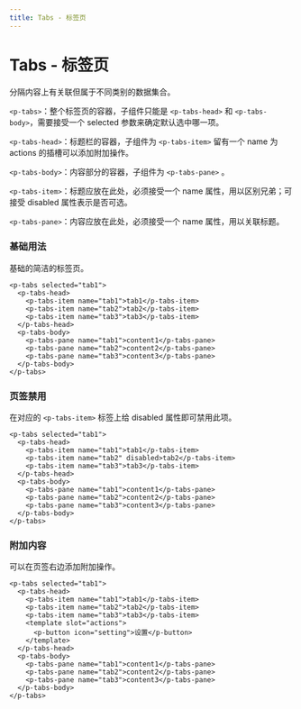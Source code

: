 ```yaml
---
title: Tabs - 标签页
---
```


# Tabs - 标签页

分隔内容上有关联但属于不同类别的数据集合。

`<p-tabs>`：整个标签页的容器，子组件只能是 `<p-tabs-head>` 和 `<p-tabs-body>`，需要接受一个 selected 参数来确定默认选中哪一项。

`<p-tabs-head>`：标题栏的容器，子组件为 `<p-tabs-item>` 留有一个 name 为 actions 的插槽可以添加附加操作。

`<p-tabs-body>`：内容部分的容器，子组件为 `<p-tabs-pane>` 。

`<p-tabs-item>`：标题应放在此处，必须接受一个 name 属性，用以区别兄弟；可接受 disabled 属性表示是否可选。

`<p-tabs-pane>`：内容应放在此处，必须接受一个 name 属性，用以关联标题。

### 基础用法

基础的简洁的标签页。

  <ClientOnly><tabs-default/></ClientOnly>

    <p-tabs selected="tab1">
      <p-tabs-head>
        <p-tabs-item name="tab1">tab1</p-tabs-item>
        <p-tabs-item name="tab2">tab2</p-tabs-item>
        <p-tabs-item name="tab3">tab3</p-tabs-item>
      </p-tabs-head>
      <p-tabs-body>
        <p-tabs-pane name="tab1">content1</p-tabs-pane>
        <p-tabs-pane name="tab2">content2</p-tabs-pane>
        <p-tabs-pane name="tab3">content3</p-tabs-pane>
      </p-tabs-body>
    </p-tabs>

### 页签禁用

在对应的 `<p-tabs-item>` 标签上给 disabled 属性即可禁用此项。

  <ClientOnly><tabs-disabled/></ClientOnly>

    <p-tabs selected="tab1">
      <p-tabs-head>
        <p-tabs-item name="tab1">tab1</p-tabs-item>
        <p-tabs-item name="tab2" disabled>tab2</p-tabs-item>
        <p-tabs-item name="tab3">tab3</p-tabs-item>
      </p-tabs-head>
      <p-tabs-body>
        <p-tabs-pane name="tab1">content1</p-tabs-pane>
        <p-tabs-pane name="tab2">content2</p-tabs-pane>
        <p-tabs-pane name="tab3">content3</p-tabs-pane>
      </p-tabs-body>
    </p-tabs>

### 附加内容

可以在页签右边添加附加操作。

  <ClientOnly><tabs-actions/></ClientOnly>

    <p-tabs selected="tab1">
      <p-tabs-head>
        <p-tabs-item name="tab1">tab1</p-tabs-item>
        <p-tabs-item name="tab2">tab2</p-tabs-item>
        <p-tabs-item name="tab3">tab3</p-tabs-item>
        <template slot="actions">
          <p-button icon="setting">设置</p-button>
        </template>
      </p-tabs-head>
      <p-tabs-body>
        <p-tabs-pane name="tab1">content1</p-tabs-pane>
        <p-tabs-pane name="tab2">content2</p-tabs-pane>
        <p-tabs-pane name="tab3">content3</p-tabs-pane>
      </p-tabs-body>
    </p-tabs>

